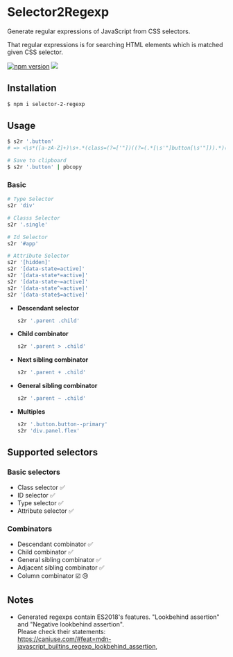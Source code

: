 # Selector2Regexp

Generate regular expressions of JavaScript from CSS selectors.

That regular expressions is for searching HTML elements which is matched given CSS selector.


[![npm version](https://badge.fury.io/js/selector-2-regexp.svg)](https://badge.fury.io/js/selector-2-regexp)
![](https://github.com/m-yoshiro/Selector2Regexp/workflows/TEST/badge.svg)

## Installation

```sh
$ npm i selector-2-regexp
```

## Usage

```sh
$ s2r '.button'
# => <\s*([a-zA-Z]+)\s+.*(class=(?=['"])((?=(.*[\s'"]button[\s'"])).*)(?=['"])).*\s*>

# Save to clipboard
$ s2r '.button' | pbcopy
```

### Basic

```sh
# Type Selector
s2r 'div'

# Classs Selector
s2r '.single'

# Id Selector
s2r '#app'

# Attribute Selector
s2r '[hidden]'
s2r '[data-state=active]'
s2r '[data-state*=active]'
s2r '[data-state~=active]'
s2r '[data-state^=active]'
s2r '[data-state$=active]'
```

- **Descendant selector**

  ```sh
  s2r '.parent .child'
  ```

- **Child combinator**

  ```sh
  s2r '.parent > .child'
  ```

- **Next sibling combinator**

  ```sh
  s2r '.parent + .child'
  ```

- **General sibling combinator**

  ```sh
  s2r '.parent ~ .child'
  ```

- **Multiples**

  ```sh
  s2r '.button.button--primary'
  s2r 'div.panel.flex'
  ```

## Supported selectors

### Basic selectors

* Class selector ✅
* ID selector ✅
* Type selector ✅
* Attribute selector ✅


### Combinators

* Descendant combinator ✅
* Child combinator ✅
* General sibling combinator ✅
* Adjacent sibling combinator ✅
* Column combinator ☑️ 😢



## Notes

- Generated regexps contain ES2018's features. "Lookbehind assertion" and "Negative lookbehind assertion".<br>
  Please check their statements:<br>https://caniuse.com/#feat=mdn-javascript_builtins_regexp_lookbehind_assertion,
